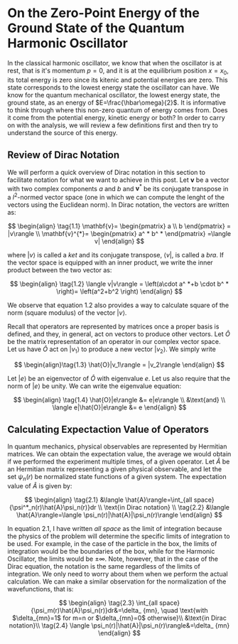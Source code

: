 # On the Zero-Point Energy of the Ground State of the Quantum Harmonic Oscillator
In the classical harmonic oscillator, we know that when the oscillator is at rest, that is it's momentum $p=0$, and 
it is at the equilibrium position $x=x_0$, its total energy is zero since its kitenic and potential energies are zero. This state corresponds
to the lowest energy state the oscillator can have. We know for the quantum mechanical oscillator, the lowest energy state, the ground state,
as an energy of $E=\frac{\hbar\omega}{2}$. It is informative to think through where this non-zero quantum of energy comes from. Does it come
from the potential energy, kinetic energy or both?
In order to carry on with the analysis, we will review a few definitions first and then try to understand the source of this energy.

## Review of Dirac Notation 
We will perform a quick overview of Dirac notation in this section to facilitate notation for what we want to achieve in this post. 
Let $\mathbf{v}$ be a vector with two complex components $a$ and $b$ and $\mathbf{v}^{*}$ be its conjugate transpose in a $l^2$-normed vector space 
(one in which we can compute the lenght of the vectors using the Euclidean norm). In Dirac notation,
the vectors are written as:

$$
\begin{align}
\tag{1.1}
\mathbf{v}=
\begin{pmatrix}
a \\ 
b
\end{pmatrix}
= |v\rangle \\
\mathbf{v}^{*}=
\begin{pmatrix}
a^ * b^ *
\end{pmatrix}
=\langle v|
\end{align}
$$

where $|v\rangle$ is called a *ket* and its conjugate transpose, $\langle v|$, is called a *bra*. If the vector space is equipped with an
inner product, we write the inner product between the two vector as: 

$$
\begin{align}
\tag{1.2}
\langle v|v\rangle = \left(a\cdot a^ *+b \cdot b^ * \right)= \left(a^2+b^2 \right)
\end{align}
$$


We observe that equation 1.2 also provides a way to calculate square of 
the norm (square modulus) of the vector $|v\rangle$.

Recall that operators are represented by matrices once a proper basis is defined, and they, in general, act on vectors to produce other vectors.
Let $\hat{O}$ be the matrix representation of an operator in our complex vector space. Let us have $\hat{O}$ act on $|v_1\rangle$ to produce a new vector $|v_2\rangle$.
We simply write

$$
\begin{align}\tag{1.3}
\hat{O}|v_1\rangle = |v_2\rangle
\end{align}
$$

Let $|e\rangle$ be an eigenvector of $\hat{O}$ with eigenvalue $e$. Let us also require that the norm of $|e\rangle$ be unity. We can write 
the eigenvalue equation:

$$
\begin{align}
\tag{1.4}
\hat{O}|e\rangle &= e|e\rangle \\  
&\text{and} \\
\langle e|\hat{O}|e\rangle &= e
\end{align}
$$

## Calculating Expectaction Value of Operators
In quantum mechanics, physical observables are represented by Hermitian matrices. We can obtain the expectation value, the average we would obtain if we performed the experiment multiple times, of a given operator. Let $\hat{A}$ be an Hermitian matrix representing a given physical observable, and let the set $\psi_n(r)$ be normalized state functions of a given system.
The expectation value of $\hat{A}$ is given by:

$$
\begin{align}
\tag{2.1}
&\langle \hat{A}\rangle=\int_{all space}{\psi^*_n(r)\hat{A}\psi_n(r)}dr \\
\text{in Dirac notation} \\
\tag{2.2}
&\langle \hat{A}\rangle=\langle \psi_n(r)|\hat{A}|\psi_n(r)\rangle
\end{align}
$$

In equation 2.1, I have written *all space* as the limit of integration because the physics of the problem will determine the specific limits of integration to be used. For example, in the case of the particle in the box, the limits of integration would be the boundaries of the box, while for the Harmonic Oscillator, the limits would be $\pm \infty$. Note, however, that in the case of the Dirac equation, the notation is the same regardless of the limits of integration. We only need to worry about them when we perform the actual calculation. We can make a similar observation for the normalization of the wavefunctions, that is: 

$$
\begin{align}
\tag{2.3}
\int_{all space}{\psi_m(r)\hat{A}\psi_n(r)}dr&=\delta_ {mn}, \quad
\text{with $\delta_{mn}=1$ for m=n or $\delta_{mn}=0$ otherwise}\\
&\text{in Dirac notation}\\
\tag{2.4}
\langle \psi_n(r)|\hat{A}|\psi_n(r)\rangle&=\delta_ {mn}
\end{align}
$$

